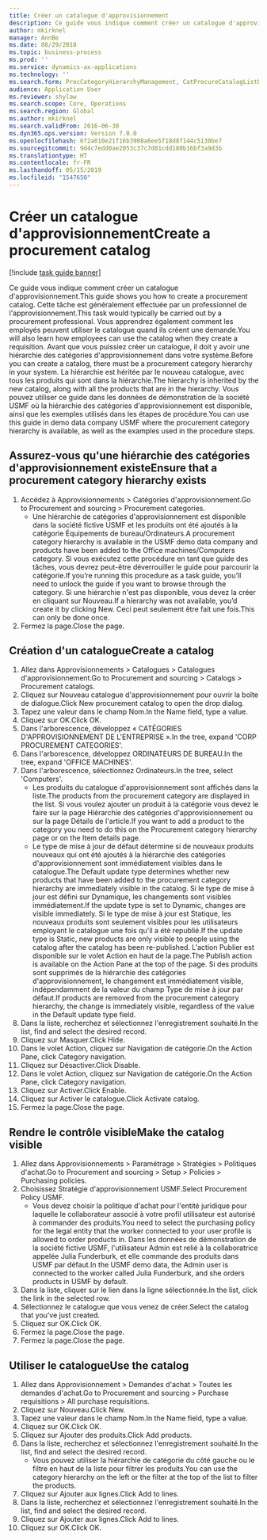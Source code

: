 ```yaml
---
title: Créer un catalogue d'approvisionnement
description: Ce guide vous indique comment créer un catalogue d'approvisionnement.
author: mkirknel
manager: AnnBe
ms.date: 08/29/2018
ms.topic: business-process
ms.prod: ''
ms.service: dynamics-ax-applications
ms.technology: ''
ms.search.form: ProcCategoryHierarchyManagement, CatProcureCatalogListPage, CatProcureCatalogCreate, CatProcureCatalogEdit, SysPolicyListPage, SysPolicy, CatCatalogPolicyRule, PurchReqTableListPage, PurchReqCreate, PurchReqTable, PurchReqAddItem
audience: Application User
ms.reviewer: shylaw
ms.search.scope: Core, Operations
ms.search.region: Global
ms.author: mkirknel
ms.search.validFrom: 2016-06-30
ms.dyn365.ops.version: Version 7.0.0
ms.openlocfilehash: 6f2a010e21f16b3908a6ee5f18d8f144c5130be7
ms.sourcegitcommit: 9d4c7edd0ae2053c37c7d81cdd180b16bf3a9d3b
ms.translationtype: HT
ms.contentlocale: fr-FR
ms.lasthandoff: 05/15/2019
ms.locfileid: "1547650"
---
```

# <a name="create-a-procurement-catalog"></a><span data-ttu-id="57ae7-103">Créer un catalogue d'approvisionnement</span><span class="sxs-lookup"><span data-stu-id="57ae7-103">Create a procurement catalog</span></span>

[!include [task guide banner](../../includes/task-guide-banner.md)]

<span data-ttu-id="57ae7-104">Ce guide vous indique comment créer un catalogue d'approvisionnement.</span><span class="sxs-lookup"><span data-stu-id="57ae7-104">This guide shows you how to create a procurement catalog.</span></span> <span data-ttu-id="57ae7-105">Cette tâche est généralement effectuée par un professionnel de l'approvisionnement.</span><span class="sxs-lookup"><span data-stu-id="57ae7-105">This task would typically be carried out by a procurement professional.</span></span> <span data-ttu-id="57ae7-106">Vous apprendrez également comment les employés peuvent utiliser le catalogue quand ils créent une demande.</span><span class="sxs-lookup"><span data-stu-id="57ae7-106">You will also learn how employees can use the catalog when they create a requisition.</span></span> <span data-ttu-id="57ae7-107">Avant que vous puissiez créer un catalogue, il doit y avoir une hiérarchie des catégories d'approvisionnement dans votre système.</span><span class="sxs-lookup"><span data-stu-id="57ae7-107">Before you can create a catalog, there must be a procurement category hierarchy in your system.</span></span> <span data-ttu-id="57ae7-108">La hiérarchie est héritée par le nouveau catalogue, avec tous les produits qui sont dans la hiérarchie.</span><span class="sxs-lookup"><span data-stu-id="57ae7-108">The hierarchy is inherited by the new catalog, along with all the products that are in the hierarchy.</span></span> <span data-ttu-id="57ae7-109">Vous pouvez utiliser ce guide dans les données de démonstration de la société USMF où la hiérarchie des catégories d'approvisionnement est disponible, ainsi que les exemples utilisés dans les étapes de procédure.</span><span class="sxs-lookup"><span data-stu-id="57ae7-109">You can use this guide in demo data company USMF where the procurement category hierarchy is available, as well as the examples used in the procedure steps.</span></span>


## <a name="ensure-that-a-procurement-category-hierarchy-exists"></a><span data-ttu-id="57ae7-110">Assurez-vous qu'une hiérarchie des catégories d'approvisionnement existe</span><span class="sxs-lookup"><span data-stu-id="57ae7-110">Ensure that a procurement category hierarchy exists</span></span>
1. <span data-ttu-id="57ae7-111">Accédez à Approvisionnements > Catégories d'approvisionnement.</span><span class="sxs-lookup"><span data-stu-id="57ae7-111">Go to Procurement and sourcing > Procurement categories.</span></span>
    * <span data-ttu-id="57ae7-112">Une hiérarchie de catégories d'approvisionnement est disponible dans la société fictive USMF et les produits ont été ajoutés à la catégorie Équipements de bureau/Ordinateurs.</span><span class="sxs-lookup"><span data-stu-id="57ae7-112">A procurement category hierarchy is available in the USMF demo data company and products have been added to the Office machines/Computers category.</span></span> <span data-ttu-id="57ae7-113">Si vous exécutez cette procédure en tant que guide des tâches, vous devrez peut-être déverrouiller le guide pour parcourir la catégorie.</span><span class="sxs-lookup"><span data-stu-id="57ae7-113">If you’re running this procedure as a task guide, you’ll need to unlock the guide if you want to browse through the category.</span></span> <span data-ttu-id="57ae7-114">Si une hiérarchie n'est pas disponible, vous devez la créer en cliquant sur Nouveau.</span><span class="sxs-lookup"><span data-stu-id="57ae7-114">If a hierarchy was not available, you’d create it by clicking New.</span></span> <span data-ttu-id="57ae7-115">Ceci peut seulement être fait une fois.</span><span class="sxs-lookup"><span data-stu-id="57ae7-115">This can only be done once.</span></span>  
2. <span data-ttu-id="57ae7-116">Fermez la page.</span><span class="sxs-lookup"><span data-stu-id="57ae7-116">Close the page.</span></span>

## <a name="create-a-catalog"></a><span data-ttu-id="57ae7-117">Création d'un catalogue</span><span class="sxs-lookup"><span data-stu-id="57ae7-117">Create a catalog</span></span>
1. <span data-ttu-id="57ae7-118">Allez dans Approvisionnements > Catalogues > Catalogues d'approvisionnement.</span><span class="sxs-lookup"><span data-stu-id="57ae7-118">Go to Procurement and sourcing > Catalogs > Procurement catalogs.</span></span>
2. <span data-ttu-id="57ae7-119">Cliquez sur Nouveau catalogue d'approvisionnement pour ouvrir la boîte de dialogue.</span><span class="sxs-lookup"><span data-stu-id="57ae7-119">Click New procurement catalog to open the drop dialog.</span></span>
3. <span data-ttu-id="57ae7-120">Tapez une valeur dans le champ Nom.</span><span class="sxs-lookup"><span data-stu-id="57ae7-120">In the Name field, type a value.</span></span>
4. <span data-ttu-id="57ae7-121">Cliquez sur OK.</span><span class="sxs-lookup"><span data-stu-id="57ae7-121">Click OK.</span></span>
5. <span data-ttu-id="57ae7-122">Dans l'arborescence, développez « CATÉGORIES D'APPROVISIONNEMENT DE L'ENTREPRISE ».</span><span class="sxs-lookup"><span data-stu-id="57ae7-122">In the tree, expand 'CORP PROCUREMENT CATEGORIES'.</span></span>
6. <span data-ttu-id="57ae7-123">Dans l'arborescence, développez ORDINATEURS DE BUREAU.</span><span class="sxs-lookup"><span data-stu-id="57ae7-123">In the tree, expand 'OFFICE MACHINES'.</span></span>
7. <span data-ttu-id="57ae7-124">Dans l'arborescence, sélectionnez Ordinateurs.</span><span class="sxs-lookup"><span data-stu-id="57ae7-124">In the tree, select 'Computers'.</span></span>
    * <span data-ttu-id="57ae7-125">Les produits du catalogue d'approvisionnement sont affichés dans la liste.</span><span class="sxs-lookup"><span data-stu-id="57ae7-125">The products from the procurement category are displayed in the list.</span></span> <span data-ttu-id="57ae7-126">Si vous voulez ajouter un produit à la catégorie vous devez le faire sur la page Hiérarchie des catégories d'approvisionnement ou sur la page Détails de l'article.</span><span class="sxs-lookup"><span data-stu-id="57ae7-126">If you want to add a product to the category you need to do this on the Procurement category hierarchy page or on the Item details page.</span></span>  
    * <span data-ttu-id="57ae7-127">Le type de mise à jour de défaut détermine si de nouveaux produits nouveaux qui ont été ajoutés à la hiérarchie des catégories d'approvisionnement sont immédiatement visibles dans le catalogue.</span><span class="sxs-lookup"><span data-stu-id="57ae7-127">The Default update type determines whether new products that have been added to the procurement category hierarchy are immediately visible in the catalog.</span></span> <span data-ttu-id="57ae7-128">Si le type de mise à jour est défini sur Dynamique, les changements sont visibles immédiatement.</span><span class="sxs-lookup"><span data-stu-id="57ae7-128">If the update type is set to Dynamic, changes are visible immediately.</span></span> <span data-ttu-id="57ae7-129">Si le type de mise à jour est Statique, les nouveaux produits sont seulement visibles pour les utilisateurs employant le catalogue une fois qu'il a été republié.</span><span class="sxs-lookup"><span data-stu-id="57ae7-129">If the update type is Static, new products are only visible to people using the catalog after the catalog has been re-published.</span></span> <span data-ttu-id="57ae7-130">L'action Publier est disponible sur le volet Action en haut de la page.</span><span class="sxs-lookup"><span data-stu-id="57ae7-130">The Publish action is available on the Action Pane at the top of the page.</span></span> <span data-ttu-id="57ae7-131">Si des produits sont supprimés de la hiérarchie des catégories d'approvisionnement, le changement est immédiatement visible, indépendamment de la valeur du champ Type de mise à jour par défaut.</span><span class="sxs-lookup"><span data-stu-id="57ae7-131">If products are removed from the procurement category hierarchy, the change is immediately visible, regardless of the value in the Default update type field.</span></span>  
8. <span data-ttu-id="57ae7-132">Dans la liste, recherchez et sélectionnez l'enregistrement souhaité.</span><span class="sxs-lookup"><span data-stu-id="57ae7-132">In the list, find and select the desired record.</span></span>
9. <span data-ttu-id="57ae7-133">Cliquez sur Masquer.</span><span class="sxs-lookup"><span data-stu-id="57ae7-133">Click Hide.</span></span>
10. <span data-ttu-id="57ae7-134">Dans le volet Action, cliquez sur Navigation de catégorie.</span><span class="sxs-lookup"><span data-stu-id="57ae7-134">On the Action Pane, click Category navigation.</span></span>
11. <span data-ttu-id="57ae7-135">Cliquez sur Désactiver.</span><span class="sxs-lookup"><span data-stu-id="57ae7-135">Click Disable.</span></span>
12. <span data-ttu-id="57ae7-136">Dans le volet Action, cliquez sur Navigation de catégorie.</span><span class="sxs-lookup"><span data-stu-id="57ae7-136">On the Action Pane, click Category navigation.</span></span>
13. <span data-ttu-id="57ae7-137">Cliquez sur Activer.</span><span class="sxs-lookup"><span data-stu-id="57ae7-137">Click Enable.</span></span>
14. <span data-ttu-id="57ae7-138">Cliquez sur Activer le catalogue.</span><span class="sxs-lookup"><span data-stu-id="57ae7-138">Click Activate catalog.</span></span>
15. <span data-ttu-id="57ae7-139">Fermez la page.</span><span class="sxs-lookup"><span data-stu-id="57ae7-139">Close the page.</span></span>

## <a name="make-the-catalog-visible"></a><span data-ttu-id="57ae7-140">Rendre le contrôle visible</span><span class="sxs-lookup"><span data-stu-id="57ae7-140">Make the catalog visible</span></span>
1. <span data-ttu-id="57ae7-141">Allez dans Approvisionnements > Paramétrage > Stratégies > Politiques d'achat.</span><span class="sxs-lookup"><span data-stu-id="57ae7-141">Go to Procurement and sourcing > Setup > Policies > Purchasing policies.</span></span>
2. <span data-ttu-id="57ae7-142">Choisissez Stratégie d'approvisionnement USMF.</span><span class="sxs-lookup"><span data-stu-id="57ae7-142">Select Procurement Policy USMF.</span></span>
    * <span data-ttu-id="57ae7-143">Vous devez choisir la politique d'achat pour l'entité juridique pour laquelle le collaborateur associé à votre profil utilisateur est autorisé à commander des produits.</span><span class="sxs-lookup"><span data-stu-id="57ae7-143">You need to select the purchasing policy for the legal entity that the worker connected to your user profile is allowed to order products in.</span></span> <span data-ttu-id="57ae7-144">Dans les données de démonstration de la société fictive USMF, l'utilisateur Admin est relié à la collaboratrice appelée Julia Funderburk, et elle commande des produits dans USMF par défaut.</span><span class="sxs-lookup"><span data-stu-id="57ae7-144">In the USMF demo data, the Admin user is connected to the worker called Julia Funderburk, and she orders products in USMF by default.</span></span>  
3. <span data-ttu-id="57ae7-145">Dans la liste, cliquer sur le lien dans la ligne sélectionnée.</span><span class="sxs-lookup"><span data-stu-id="57ae7-145">In the list, click the link in the selected row.</span></span>
4. <span data-ttu-id="57ae7-146">Sélectionnez le catalogue que vous venez de créer.</span><span class="sxs-lookup"><span data-stu-id="57ae7-146">Select the catalog that you’ve just created.</span></span>
5. <span data-ttu-id="57ae7-147">Cliquez sur OK.</span><span class="sxs-lookup"><span data-stu-id="57ae7-147">Click OK.</span></span>
6. <span data-ttu-id="57ae7-148">Fermez la page.</span><span class="sxs-lookup"><span data-stu-id="57ae7-148">Close the page.</span></span>
7. <span data-ttu-id="57ae7-149">Fermez la page.</span><span class="sxs-lookup"><span data-stu-id="57ae7-149">Close the page.</span></span>

## <a name="use-the-catalog"></a><span data-ttu-id="57ae7-150">Utiliser le catalogue</span><span class="sxs-lookup"><span data-stu-id="57ae7-150">Use the catalog</span></span>
1. <span data-ttu-id="57ae7-151">Allez dans Approvisionnement > Demandes d'achat > Toutes les demandes d'achat.</span><span class="sxs-lookup"><span data-stu-id="57ae7-151">Go to Procurement and sourcing > Purchase requisitions > All purchase requisitions.</span></span>
2. <span data-ttu-id="57ae7-152">Cliquez sur Nouveau.</span><span class="sxs-lookup"><span data-stu-id="57ae7-152">Click New.</span></span>
3. <span data-ttu-id="57ae7-153">Tapez une valeur dans le champ Nom.</span><span class="sxs-lookup"><span data-stu-id="57ae7-153">In the Name field, type a value.</span></span>
4. <span data-ttu-id="57ae7-154">Cliquez sur OK.</span><span class="sxs-lookup"><span data-stu-id="57ae7-154">Click OK.</span></span>
5. <span data-ttu-id="57ae7-155">Cliquez sur Ajouter des produits.</span><span class="sxs-lookup"><span data-stu-id="57ae7-155">Click Add products.</span></span>
6. <span data-ttu-id="57ae7-156">Dans la liste, recherchez et sélectionnez l'enregistrement souhaité.</span><span class="sxs-lookup"><span data-stu-id="57ae7-156">In the list, find and select the desired record.</span></span>
    * <span data-ttu-id="57ae7-157">Vous pouvez utiliser la hiérarchie de catégorie du côté gauche ou le filtre en haut de la liste pour filtrer les produits.</span><span class="sxs-lookup"><span data-stu-id="57ae7-157">You can use the category hierarchy on the left or the filter at the top of the list to filter the products.</span></span>  
7. <span data-ttu-id="57ae7-158">Cliquez sur Ajouter aux lignes.</span><span class="sxs-lookup"><span data-stu-id="57ae7-158">Click Add to lines.</span></span>
8. <span data-ttu-id="57ae7-159">Dans la liste, recherchez et sélectionnez l'enregistrement souhaité.</span><span class="sxs-lookup"><span data-stu-id="57ae7-159">In the list, find and select the desired record.</span></span>
9. <span data-ttu-id="57ae7-160">Cliquez sur Ajouter aux lignes.</span><span class="sxs-lookup"><span data-stu-id="57ae7-160">Click Add to lines.</span></span>
10. <span data-ttu-id="57ae7-161">Cliquez sur OK.</span><span class="sxs-lookup"><span data-stu-id="57ae7-161">Click OK.</span></span>

